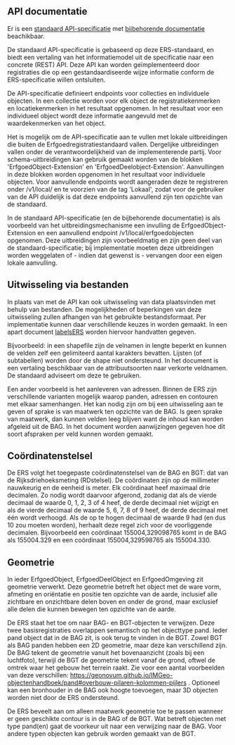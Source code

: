 
## API documentatie

Er is een [standaard API-specificatie](https://erfgoedregistratiestandaard.github.io/ers-spec/yaml/ers-oas3.yaml) met [bijbehorende documentatie](https://erfgoedregistratiestandaard.github.io/ers-spec/yaml) beachikbaar. 

De standaard API-specificatie is gebaseerd op deze ERS-standaard, en biedt een vertaling van het informatiemodel uit de specificatie naar een concrete (REST) API. Deze API kan worden geïmplementeerd door registraties die op een gestandaardiseerde wijze informatie conform de ERS-specificatie willen ontsluiten.

De API-specificatie definieert endpoints voor collecties en individuele objecten. In een collectie worden voor elk object de registratiekenmerken en locatiekenmerken in het resultaat opgenomen. In het resultaat voor een individueel object wordt deze informatie aangevuld met de waardekenmerken van het object.

Het is mogelijk om de API-specificatie aan te vullen met lokale uitbreidingen die buiten de Erfgoedregistratiestandaard vallen. Dergelijke uitbreidingen vallen onder de verantwoordelijkheid van de implementerende partij. Voor schema-uitbreidingen kan gebruik gemaakt worden van de blokken 'ErfgoedObject-Extension' en 'ErfgoedDeelobject-Extension'. Aanvullingen in deze blokken worden opgenomen in het resultaat voor individuele objecten. Voor aanvullende endpoints wordt aangeraden deze te registreren onder /v1/local/ en te voorzien van de tag 'Lokaal', zodat voor de gebruiker van de API duidelijk is dat deze endpoints aanvullend zijn ten opzichte van de standaard.

In de standaard API-specificatie (en de bijbehorende documentatie) is als voorbeeld van het uitbreidingsmechanisme een invulling de ErfgoedObject-Extension en een aanvullend endpoint /v1/local/erfgoedobjecten opgenomen. Deze uitbreidingen zijn voorbeeldmatig en zijn geen deel van de standaard-specificatie; bij implementatie moeten deze uitbreidingen worden weggelaten of - indien dat gewenst is - vervangen door een eigen lokale aanvulling.

## Uitwisseling via bestanden

In plaats van met de API kan ook uitwisseling van data plaatsvinden met behulp van bestanden. De mogelijkheden of beperkingen van deze uitwisseling zullen afhangen van het gebruikte bestandsformaat. Per implementatie kunnen daar verschillende keuzes in worden gemaakt. In een apart document [labelsERS](https://erfgoedregistratiestandaard.github.io/ers-spec/documenten/labelsERS.xlsx) worden hiervoor handvatten gegeven.

Bijvoorbeeld: in een shapefile zijn de velnamen in lengte beperkt en kunnen de velden zelf een gelimiteerd aantal karakters bevatten. Lijsten (of subtabellen) worden door de shape niet ondersteund. In het document is een vertaling beschikbaar van de attribuutsoorten naar verkorte veldnamen. De standaard adviseert om deze te gebruiken.

Een ander voorbeeld is het aanleveren van adressen. Binnen de ERS zijn verschillende varianten mogelijk waarop panden, adressen en contouren met elkaar samenhangen. Het kan nodig zijn om bij een uitwisseling aan te geven of sprake is van maatwerk ten opzichte van de BAG. Is geen sprake van maatwerk, dan kunnen velden leeg blijven want de inhoud kan worden afgeleid uit de BAG. In het document worden aanwijzingen gegeven hoe dit soort afspraken per veld kunnen worden gemaakt.

## Coördinatenstelsel  

De ERS volgt het toegepaste coördinatenstelsel van de BAG en BGT: dat van de Rijksdriehoeksmeting (RDstelsel). De coördinaten zijn op de millimeter nauwkeurig en de eenheid is meter. Elk coördinaat heef maximaal drie decimalen. Zo nodig wordt daarvoor afgerond, zodanig dat als de vierde decimaal de waarde 0, 1, 2, 3 of 4 heef, de derde decimaal niet wijzigt en als de vierde decimaal de waarde 5, 6, 7, 8 of 9 heef, de derde decimaal met één wordt verhoogd. Als de op te hogen decimaal de waarde 9 had (en dus 10 zou moeten worden), herhaalt deze regel zich voor de voorliggende decimalen. Bijvoorbeeld een coördinaat 155004,329098765 komt in de BAG als 155004.329 en een coördinaat 155004,329598765 als 155004.330.  

## Geometrie 

In ieder ErfgoedObject, ErfgoedDeelObject en ErfgoedOmgeving zit geometrie verwerkt. Deze geometrie betreft het object met de ware vorm, afmeting en oriëntatie en positie ten opzichte van de aarde, inclusief alle zichtbare en onzichtbare delen boven en onder de grond, maar exclusief alle delen die kunnen bewegen ten opzichte van de aarde. 

De ERS staat het toe om naar BAG- en BGT-objecten te verwijzen.  Deze twee basisregistraties overlappen semantisch op het objecttype pand. Ieder pand object dat in de BAG zit, is ook terug te vinden in de BGT. Zowel BGT als BAG panden hebben een 2D geometrie, maar deze kan verschillend zijn. De BAG tekent de geometrie vanuit het bovenaanzicht (zoals bij een luchtfoto), terwijl de BGT de geometrie tekent vanaf de grond, oftwel de omtrek waar het gebouw het terrein raakt. Zie voor een aantal voorbeelden van deze verschillen: https://geonovum.github.io/IMGeo-objectenhandboek/pand#overbouw-pilaren-kolommen-pijlers . Optioneel kan een bronhouder in de BAG ook hoogte toevoegen, maar 3D objecten worden niet door de ERS ondersteund.

De ERS beveelt aan om alleen maatwerk geometrie toe te passen wanneer er geen geschikte contour is in de BAG of de BGT. Wat betreft objecten met type pand(en) gaat de voorkeur uit naar een verwijzing naar de BAG. Voor andere typen objecten kan gebruik worden gemaakt van de BGT.
